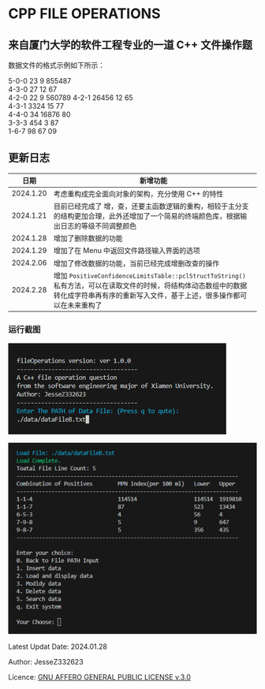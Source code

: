 # CPP FILE OPERATIONS

## 来自厦门大学的软件工程专业的一道 C++ 文件操作题

数据文件的格式示例如下所示：

5-0-0 23 9 855487  
4-3-0 27 12 67  
4-2-0 22 9 560789
4-2-1 26456 12 65  
4-3-1 3324 15 77  
4-4-0 34 16876 80  
3-3-3 454 3 87  
1-6-7 98 67 09  

## 更新日志

|日期|新增功能|
|---|---|
|2024.1.20|考虑重构成完全面向对象的架构，充分使用 C++ 的特性|
|2024.1.21|目前已经完成了 增，查，还要主函数逻辑的重构，相较于主分支的结构更加合理，此外还增加了一个简易的终端颜色库，根据输出日志的等级不同调整颜色|
|2024.1.28|增加了删除数据的功能|
|2024.1.29|增加了在 Menu 中返回文件路径输入界面的选项|
|2024.2.06|增加了修改数据的功能，当前已经完成增删改查的操作|
|2024.2.28|增加 `PositiveConfidenceLimitsTable::pclStructToString()` 私有方法，可以在读取文件的时候，将结构体动态数组中的数据转化成字符串再有序的重新写入文件，基于上述，很多操作都可以在未来重构了|

### 运行截图

![InputFilePATH](./img/InputFilePATH.png)

![Menu](./img/Menu.png)

Latest Updat Date: 2024.01.28

Author: JesseZ332623

Licence: [GNU AFFERO GENERAL PUBLIC LICENSE v.3.0](https://www.gnu.org/licenses/agpl-3.0.en.html)

